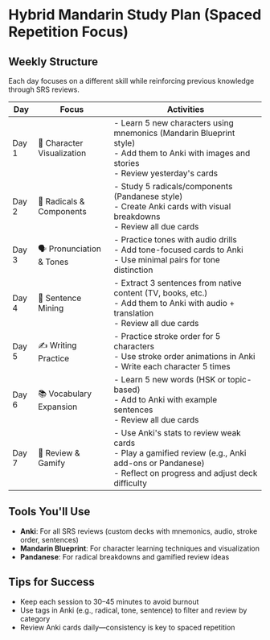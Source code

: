 # Hybrid Mandarin Study Plan (Spaced Repetition Focus)

## Weekly Structure

Each day focuses on a different skill while reinforcing previous knowledge through SRS reviews.

| Day | Focus | Activities |
|-----|-------|------------|
| Day 1 | 🎥 Character Visualization | - Learn 5 new characters using mnemonics (Mandarin Blueprint style)<br>- Add them to Anki with images and stories<br>- Review yesterday's cards |
| Day 2 | 🧱 Radicals & Components | - Study 5 radicals/components (Pandanese style)<br>- Create Anki cards with visual breakdowns<br>- Review all due cards |
| Day 3 | 🗣️ Pronunciation & Tones | - Practice tones with audio drills<br>- Add tone-focused cards to Anki<br>- Use minimal pairs for tone distinction |
| Day 4 | 🧠 Sentence Mining | - Extract 3 sentences from native content (TV, books, etc.)<br>- Add them to Anki with audio + translation<br>- Review all due cards |
| Day 5 | ✍️ Writing Practice | - Practice stroke order for 5 characters<br>- Use stroke order animations in Anki<br>- Write each character 5 times |
| Day 6 | 📚 Vocabulary Expansion | - Learn 5 new words (HSK or topic-based)<br>- Add to Anki with example sentences<br>- Review all due cards |
| Day 7 | 🔁 Review & Gamify | - Use Anki's stats to review weak cards<br>- Play a gamified review (e.g., Anki add-ons or Pandanese)<br>- Reflect on progress and adjust deck difficulty |

## Tools You'll Use

- **Anki**: For all SRS reviews (custom decks with mnemonics, audio, stroke order, sentences)
- **Mandarin Blueprint**: For character learning techniques and visualization
- **Pandanese**: For radical breakdowns and gamified review ideas

## Tips for Success

- Keep each session to 30–45 minutes to avoid burnout
- Use tags in Anki (e.g., radical, tone, sentence) to filter and review by category
- Review Anki cards daily—consistency is key to spaced repetition
